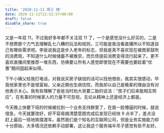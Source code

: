 ```yaml
---
title: '2020-11-11 周三 晴'
date: 2020-11-11T22:52:57+08:00
draft: false
disable_share: true
---
```


又是一年双 11，不过我好多年都不关注双 11 了，一个是感觉没什么好买的，二是不想费那个力气去理解乱七八糟的玩法和规则，三可能是我没看直播所以不知道自己有哪些需求吧。李辰说我这是步入老年的标志，但我是真不喜欢现在被商家鼓吹的消费观，不知道什么时候储蓄不被推崇，而负债提前消费变得流行起来了。更不喜欢直播间里推荐一堆东西，仿佛要让所有人感觉即使现在不需要也要趁着“优惠”期间囤起来似得。

<!--more-->

下午小姨父给我打电话，对我说买房子缺钱的话可以找他借些，我其实很感动，毕竟他家里也不是很富裕，父亲近期也生病住院，而我却以自己是晚辈的理由没有对他表示关心。我有些理解了爸爸当时劝大哥要二胎的说法：“孩子们后来能相互照应”，在有事的时候家人的力量不可忽视，无论从精神上还是经济上都是。

今天晚上快要下班的时候被拉到一个业务支持群里了，在我一脸懵逼的时候，就说很急，今天就要改好，好不容易搞清楚意图完成后发现已经快 9 点半了，差点没赶上最后一班地铁摆渡车。虽然我们是个知名的互联网公司，但是业务实施能力却十分原始，大多情况还依赖手动部署，这让我这个服务端半吊子感觉有些不友好。
